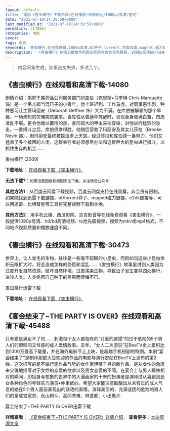 ```yaml
---
layout: default
title: '电影《害虫横行》下载资源/在线播放/视频地址/1080p/高清/蓝光'
date: "2021-07-10T14:39:59+0800"
last_modified_at: "2021-07-10T14:39:59+0800"
permalink: /14080/
categories: 电影
cover:
tags: 电影
keywords: '害虫横行,在线免费看,1080p高清,bt种子,torrent,百度云盘,magnet,磁力链,迅雷下载资源'
description: '《害虫横行》在线云播放手机西瓜影院吉吉影音免费看，1080p高清bd/hd未删减完整版和tc抢先枪版，mkv/mp4格式，附带bt/torrent种子、magnet/磁力链、百度云盘、网盘资源迅雷下载链接'
---
```


>内容采集生成，如果链接失效，多试几个。


## 《害虫横行》在线观看和高清下载-14080

剧情介绍：供职于某药品公司服务部门的库伯（克里斯•马奎特 Chris Marquette 饰）是一个吊儿郎当混日子的小青年，他上班迟到、工作马虎、对同事恶作剧，种种恶习让主管玛丽安（Deborah Geffner 饰）大为不满。在库伯被解雇的那个早晨，一场未知的灾难突然袭来。当库伯从昏迷中苏醒时，发现全身缠满白茧，四周凌乱不堪。更令他难以置信的是，身形硕大的甲虫来往穿梭，对他进行猛烈的攻击。一番搏斗之后，库伯侥幸得胜，他随后营救了玛丽安及其女儿莎拉（Brooke Nevin 饰），但玛丽安最终被昆虫虏上天空。经过莎拉和库伯德一番努力，他们又拯救了多个被困的人类，这群幸存者必须想尽办法和这群巨大的昆虫进行搏斗，以抓住生存的机会……


害虫横行 (2009)

**下载地址**： [在线观看下载 《害虫横行》](https://www.btbtdy.me/btdy/dy5431.html) 


**无法下载?**：`如果迅雷因版权原因无法下载，关注微信公众号 `

**其他方法1**：从百度云网盘下载视频，百度云网盘支持在线观看，非会员有限制，如果能找到迅雷下载链接、bt/torrent种子、magnet磁力链接、e2dk链接等，可以用迅雷、比特彗星等工具将完整视频下载到本地。

**其他方法2**：用手机云播、西瓜影院、吉吉影音等在线免费观看《害虫横行》，一般提供1080p高清、hd/bd高清视频、tc抢先版视频，视频为mkv或mp4格式，不同站点视频质量和播放速度不同。


## 《害虫横行》在线观看和高清下载-30473

世界上，让人发毛的生物，往往是一些毫不起眼的小昆虫，而假如当这些小昆虫体积无限扩大时，将会造成怎样的恐慌和混乱……《害虫横行》故事里讲到人类因为过度开发自然资源，破坏自然环境，过度濡染生物，导致虫子发生变异四处横行，进攻人类。人类终因自己种下的苦果而懊悔不已。


害虫横行迅雷下载

**下载地址**： [在线观看下载 《害虫横行》](https://www.993dy.com//vod-detail-id-18233.html) 


## 《宴会结束了~THE PARTY IS OVER》在线观看和高清下载-45488

只有爱是满足不了的&hellip;… 刺激每个女人都抱有的“对爱的欲望&rdquo;的过于危险的5个男人们的即郁闷又性感的成人爱情故事。去年，“女人二次游玩”在BeeTV史上累积达到1300万最高下载量，并在海外电影节上上映，是超越手机短剧的特例。本剧&ldquo;宴会结束了&rdquo;是制作那部大受欢迎的作品的电影导演行定勋在BeeTV上发布的第2弹。这次描写的是不输行定作品气势的女作家伊藤千寻的新作品。是从女性的角度来尖锐地描写对于女性的恋爱的欲求以及男女恋爱的不同。在宴会上与男人眼神相对的瞬间，即投身与想象的世界中的大漫画家的十朱的扮演者是演绎过从喜剧到恶女各种角色的年轻实力演员•仲里依纱。希望大家能注意酝酿出从未有过的成人气息的她在5个男人面前表现出的妖艳的表情。演绎美丽的、充满谜团的危险的男人们的是成宫宽贵、永山绚斗、高冈苍甫、林遣都、小出惠介.


宴会结束了~THE PARTY IS OVER迅雷下载

**详情查看**： [《宴会结束了~THE PARTY IS OVER》详情介绍](/movie/45488/)， **查看更多**：[本站资源大全](/movie/t/all/)

